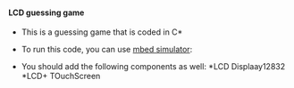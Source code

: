 #### LCD guessing game
* This is a guessing game that is coded in C*

* To run this code, you can use [mbed simulator](https://simulator.mbed.com/):
 * You should add the following components as well:
  *LCD Displaay12832
  *LCD+ TOuchScreen
